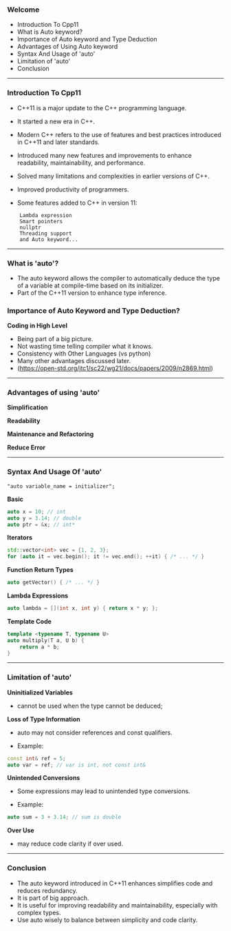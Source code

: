 ### Welcome

- Introduction To Cpp11
- What is Auto keyword?
- Importance of Auto keyword and Type Deduction
- Advantages of Using Auto keyword
- Syntax And Usage of 'auto'
- Limitation of 'auto'
- Conclusion

---

### Introduction To Cpp11

- C++11 is a major update to the C++ programming language.

- It started a new era in C++.

- Modern C++ refers to the use of features and best practices introduced in C++11 and later standards.

- Introduced many new features and improvements to enhance readability, maintainability, and performance.

- Solved many limitations and complexities in earlier versions of C++.

- Improved productivity of programmers.

- Some features added to C++ in version 11:
```
    Lambda expression
    Smart pointers
    nullptr
    Threading support
    and Auto keyword...
```

---

### What is 'auto'?

- The auto keyword allows the compiler to automatically deduce the type of a variable at compile-time based on its initializer.
- Part of the C++11 version to enhance type inference.

### Importance of Auto Keyword and Type Deduction?

**Coding in High Level**

- Being part of a big picture.
- Not wasting time telling compiler what it knows.
- Consistency with Other Languages (vs python)
- Many other advantages discussed later.
- (https://open-std.org/jtc1/sc22/wg21/docs/papers/2009/n2869.html)

---

### Advantages of using 'auto'

**Simplification**

**Readability**

**Maintenance and Refactoring**

**Reduce Error**

---

### Syntax And Usage Of 'auto'
```
"auto variable_name = initializer";
```

**Basic**
```cpp
auto x = 10; // int
auto y = 3.14; // double
auto ptr = &x; // int*
```

**Iterators**

```cpp
std::vector<int> vec = {1, 2, 3};
for (auto it = vec.begin(); it != vec.end(); ++it) { /* ... */ }
```

**Function Return Types**
```cpp
auto getVector() { /* ... */ }
```

**Lambda Expressions**
```cpp
auto lambda = [](int x, int y) { return x * y; };
```

**Template Code**
```cpp
template <typename T, typename U>
auto multiply(T a, U b) {
    return a * b;
}
```

---

### Limitation of 'auto'

**Uninitialized Variables**

- cannot be used when the type cannot be deduced;

**Loss of Type Information**

- auto may not consider references and const qualifiers.

- Example:
```cpp
const int& ref = 5; 
auto var = ref; // var is int, not const int&
```

**Unintended Conversions**

- Some expressions may lead to unintended type conversions.

- Example:
```cpp
auto sum = 3 + 3.14; // sum is double
```

**Over Use**
- may reduce code clarity if over used.

---

### Conclusion

- The auto keyword introduced in C++11 enhances simplifies code and reduces redundancy.
- It is part of big approach.
- It is useful for improving readability and maintainability, especially with complex types.
- Use auto wisely to balance between simplicity and code clarity.
